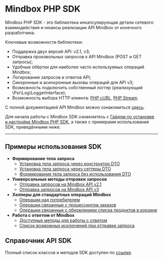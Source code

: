 # Mindbox PHP SDK

Mindbox PHP SDK - это библиотека инкапсулирующая детали сетевого взаимодействия и нюансы реализации API Mindbox от конечного разработчика.

Ключевые возможности библиотеки:
* Поддержка двух версий API: v2.1, v3;
* Отправка произвольных запросов к API Mindbox (POST и GET запросы);
* Удобные обёртки для наиболее часто используемых операций Mindbox;
* Логирование запросов и ответов API;
* Синхронные и асинхронные вызовы операций для API v3;
* Возможность подключить собственный логгер (реализующий \Psr\Log\LoggerInterface);
* Возможность выбора HTTP клиента: [PHP cURL](http://php.net/manual/ru/book.curl.php), [PHP Stream](http://php.net/manual/ru/book.stream.php).

С полной документацией API Mindbox можно ознакомиться [здесь](https://developers.mindbox.ru/docs/v3).

Для начала работы с Mindbox SDK ознакомтесь с [Гайдом по установке и настройке Mindbox PHP SDK](./getting_started.md), а также с примерами использования SDK, приведёнными ниже.

---

## Примеры использования SDK

- **Формирование тела запроса**
    - [Установка тела запроса через конструктор DTO](./examples/dto_constructor.md)
    - [Установка тела запроса через сеттеры DTO](./examples/dto_setters.md)
    - [Формирование тела запроса без использования DTO](./examples/send_prepared_request.md)
- **Универсальные методы отправки запросов**
    - [Отправка запросов на Mindbox API v2.1](./examples/send_request_to_v2.md)
    - [Отправка запросов на Mindbox API v3](./examples/send_request_to_v3.md)
- **Хелперы для стандартных операций Mindbox**
    - [Операции над потребителем](./examples/customer_helper.md)
    - [Операции связанные с процессингом заказов](./examples/order_helper.md)
    - [Операции связанные с обновлением списка продуктов в корзине](./examples/product_list_helper.md)
- **Работа с ответом от Mindbox**
    - [Доступные методы для работы с ответом](./examples/response.md)
    - [Список возможных исключений при отправке запроса](./examples/exceptions.md)

## Справочник API SDK

Полный список классов и методов SDK доступен по [ссылке](./structure/ApiIndex.md).